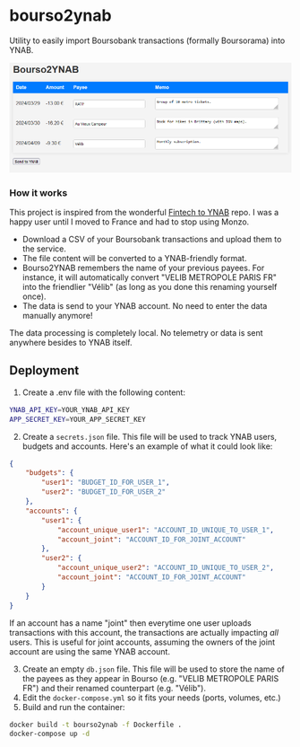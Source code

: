 # bourso2ynab
Utility to easily import Boursobank transactions (formally Boursorama) into YNAB.

![Bourso2YNAB "Review Transaction" page](imgs/review_transactions.png "Easily import your Bourso transactions into YNAB")

### How it works

This project is inspired from the wonderful [Fintech to YNAB](https://github.com/syncforynab/fintech-to-ynab) repo. I was a happy user until I moved to France and had to stop using Monzo.

- Download a CSV of your Boursobank transactions and upload them to the service.
- The file content will be converted to a YNAB-friendly format.
- Bourso2YNAB remembers the name of your previous payees. For instance, it will automatically convert "VELIB METROPOLE PARIS FR" into the friendlier "Vélib" (as long as you done this renaming yourself once).
- The data is send to your YNAB account. No need to enter the data manually anymore!

The data processing is completely local. No telemetry or data is sent anywhere besides to YNAB itself.

## Deployment

1. Create a .env file with the following content:
```bash
YNAB_API_KEY=YOUR_YNAB_API_KEY
APP_SECRET_KEY=YOUR_APP_SECRET_KEY
```
2. Create a `secrets.json` file. This file will be used to track YNAB users, budgets and accounts. Here's an example of what it could look like:
```json
{
    "budgets": {
        "user1": "BUDGET_ID_FOR_USER_1",
        "user2": "BUDGET_ID_FOR_USER_2"
    },
    "accounts": {
        "user1": {
            "account_unique_user1": "ACCOUNT_ID_UNIQUE_TO_USER_1",
            "account_joint": "ACCOUNT_ID_FOR_JOINT_ACCOUNT"
        },
        "user2": {
            "account_unique_user2": "ACCOUNT_ID_UNIQUE_TO_USER_2",
            "account_joint": "ACCOUNT_ID_FOR_JOINT_ACCOUNT"
        }
    }
}
```  

If an account has a name "joint" then everytime one user uploads transactions with this account, the transactions are actually impacting _all_ users. This is useful for joint accounts, assuming the owners of the joint account are using the same YNAB account.

3. Create an empty `db.json` file. This file will be used to store the name of the payees as they appear in Bourso (e.g. "VELIB METROPOLE PARIS FR") and their renamed counterpart (e.g. "Vélib").
4. Edit the `docker-compose.yml` so it fits your needs (ports, volumes, etc.)
5. Build and run the container:
```bash
docker build -t bourso2ynab -f Dockerfile .
docker-compose up -d
```